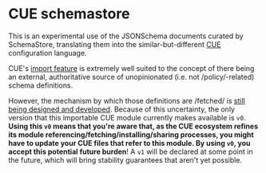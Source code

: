 # CUE schemastore

This is an experimental use of the JSONSchema documents curated by SchemaStore, translating them into the similar-but-different [CUE](https://cuelang.org) configuration language.

CUE's [import feature](https://cuelang.org/docs/concepts/packages/) is extremely well suited to the concept of there being an external, authoritative source of unopinionated (i.e. not /policy/-related) schema definitions.

However, the mechanism by which those definitions are /fetched/ is [still being designed and developed](https://github.com/cue-lang/cue/issues/851). Because of this uncertainty, the only version that this importable CUE module currently makes available is `v0`. **Using this `v0` means that you're aware that, as the CUE ecosystem refines its module referencing/fetching/installing/sharing processes, you might have to update your CUE files that refer to this module. By using `v0`, you accept this potential future burden**! A `v1` will be declared at some point in the future, which will bring stability guarantees that aren't yet possible.
